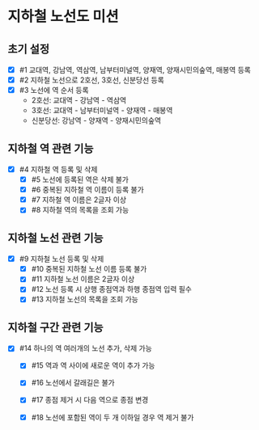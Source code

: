 # 지하철 노선도 미션

## 초기 설정
- [X] #1 교대역, 강남역, 역삼역, 남부터미널역, 양재역, 양재시민의숲역, 매봉역 등록
- [X] #2 지하철 노선으로 2호선, 3호선, 신분당선 등록
- [X] #3 노선에 역 순서 등록
   -  2호선: 교대역 - 강남역 - 역삼역
   -  3호선: 교대역 - 남부터미널역 - 양재역 - 매봉역
   -  신분당선: 강남역 - 양재역 - 양재시민의숲역

## 지하철 역 관련 기능
- [X] #4 지하철 역 등록 및 삭제
  - [X] #5 노선에 등록된 역은 삭제 불가
  - [X] #6 중복된 지하철 역 이름이 등록 불가
  - [X] #7 지하철 역 이름은 2글자 이상
  - [X] #8 지하철 역의 목록을 조회 가능

## 지하철 노선 관련 기능
- [X] #9 지하철 노선 등록  및 삭제
  - [X] #10 중복된 지하철 노선 이름 등록 불가
  - [X] #11 지하철 노선 이름은 2글자 이상
  - [X] #12 노선 등록 시 상행 종점역과 하행 종점역 입력 필수
  - [X] #13 지하철 노선의 목록을 조회 가능

## 지하철 구간 관련 기능
- [X] #14 하나의 역 여러개의 노선 추가, 삭제 가능
  - [X] #15 역과 역 사이에 새로운 역이 추가 가능
  - [X] #16 노선에서 갈래길은 불가
  - [X] #17 종점 제거 시 다음 역으로 종점 변경
  - [X] #18 노선에 포함된 역이 두 개 이하일 경우 역 제거 불가



